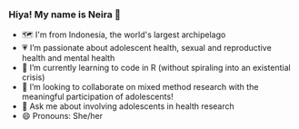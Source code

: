 ### Hiya! My name is Neira 👋

- 🗺️ I'm from Indonesia, the world's largest archipelago
- 💗 I’m passionate about adolescent health, sexual and reproductive health and mental health
- 🌱 I’m currently learning to code in R (without spiraling into an existential crisis)
- 👯 I’m looking to collaborate on mixed method research with the meaningful participation of adolescents!
- 💬 Ask me about involving adolescents in health research
- 😄 Pronouns: She/her

